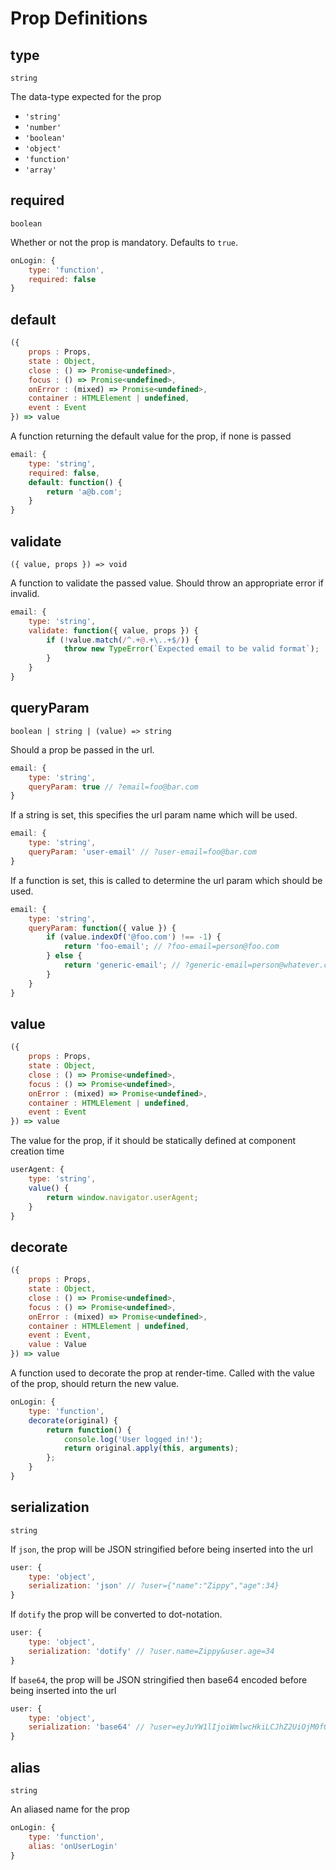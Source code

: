 # Prop Definitions

## type

`string`

The data-type expected for the prop

- `'string'`
- `'number'`
- `'boolean'`
- `'object'`
- `'function'`
- `'array'`

## required

`boolean`

Whether or not the prop is mandatory. Defaults to `true`.

```javascript
onLogin: {
    type: 'function',
    required: false
}
```

## default

```javascript
({
    props : Props,
    state : Object,
    close : () => Promise<undefined>,
    focus : () => Promise<undefined>,
    onError : (mixed) => Promise<undefined>,
    container : HTMLElement | undefined,
    event : Event
}) => value
```

A function returning the default value for the prop, if none is passed

```javascript
email: {
    type: 'string',
    required: false,
    default: function() {
        return 'a@b.com';
    }
}
```

## validate

`({ value, props }) => void`

A function to validate the passed value. Should throw an appropriate error if invalid.

```javascript
email: {
    type: 'string',
    validate: function({ value, props }) {
        if (!value.match(/^.+@.+\..+$/)) {
            throw new TypeError(`Expected email to be valid format`);
        }
    }
}
```

## queryParam

`boolean | string | (value) => string`

Should a prop be passed in the url.

```javascript
email: {
    type: 'string',
    queryParam: true // ?email=foo@bar.com
}
```

If a string is set, this specifies the url param name which will be used. 

```javascript
email: {
    type: 'string',
    queryParam: 'user-email' // ?user-email=foo@bar.com
}
```

If a function is set, this is called to determine the url param which should be used.

```javascript
email: {
    type: 'string',
    queryParam: function({ value }) {
        if (value.indexOf('@foo.com') !== -1) {
            return 'foo-email'; // ?foo-email=person@foo.com
        } else {
            return 'generic-email'; // ?generic-email=person@whatever.com
        }
    }
}
```

## value

```javascript
({
    props : Props,
    state : Object,
    close : () => Promise<undefined>,
    focus : () => Promise<undefined>,
    onError : (mixed) => Promise<undefined>,
    container : HTMLElement | undefined,
    event : Event
}) => value
```

The value for the prop, if it should be statically defined at component creation time

```javascript
userAgent: {
    type: 'string',
    value() {
        return window.navigator.userAgent;
    }
}
```

## decorate

```javascript
({
    props : Props,
    state : Object,
    close : () => Promise<undefined>,
    focus : () => Promise<undefined>,
    onError : (mixed) => Promise<undefined>,
    container : HTMLElement | undefined,
    event : Event,
    value : Value
}) => value
```

A function used to decorate the prop at render-time. Called with the value of the prop, should return the new value.

```javascript
onLogin: {
    type: 'function',
    decorate(original) {
        return function() {
            console.log('User logged in!');
            return original.apply(this, arguments);
        };
    }
}
```

## serialization

`string`

If `json`, the prop will be JSON stringified before being inserted into the url

```javascript
user: {
    type: 'object',
    serialization: 'json' // ?user={"name":"Zippy","age":34}
}
```

If `dotify` the prop will be converted to dot-notation.

```javascript
user: {
    type: 'object',
    serialization: 'dotify' // ?user.name=Zippy&user.age=34
}
```

If `base64`, the prop will be JSON stringified then base64 encoded before being inserted into the url

```javascript
user: {
    type: 'object',
    serialization: 'base64' // ?user=eyJuYW1lIjoiWmlwcHkiLCJhZ2UiOjM0fQ==
}
```

## alias

`string`

An aliased name for the prop

```javascript
onLogin: {
    type: 'function',
    alias: 'onUserLogin'
}
```
